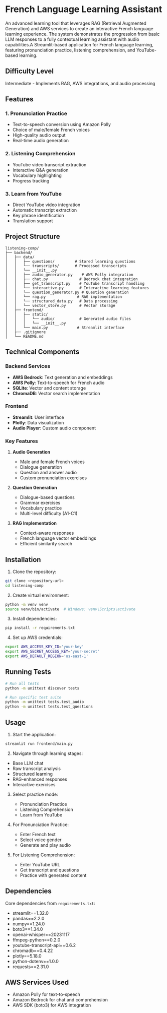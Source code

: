 # French Language Learning Assistant

An advanced learning tool that leverages RAG (Retrieval Augmented Generation) and AWS services to create an interactive French language learning experience. The system demonstrates the progression from basic LLM responses to a fully contextual learning assistant with audio capabilities.A Streamlit-based application for French language learning, featuring pronunciation practice, listening comprehension, and YouTube-based learning.

## Difficulty Level
Intermediate - Implements RAG, AWS integrations, and audio processing

## Features

### 1. Pronunciation Practice
- Text-to-speech conversion using Amazon Polly
- Choice of male/female French voices
- High-quality audio output
- Real-time audio generation

### 2. Listening Comprehension
- YouTube video transcript extraction
- Interactive Q&A generation
- Vocabulary highlighting
- Progress tracking

### 3. Learn from YouTube
- Direct YouTube video integration
- Automatic transcript extraction
- Key phrase identification
- Translation support

## Project Structure
```
listening-comp/
├── backend/
│   ├── data/
│   │   ├── questions/         # Stored learning questions
│   │   └── transcripts/       # Processed transcripts
│   │   └── __init__.py
│   │   ├── audio_generator.py    # AWS Polly integration
│   │   ├── chat.py              # Bedrock chat integration
│   │   ├── get_transcript.py    # YouTube transcript handling
│   │   └── interactive.py       # Interactive learning features
│   │   └── question_generator.py # Question generation
│   │   └── rag.py              # RAG implementation
│   │   └── structured_data.py   # Data processing
│   │   └── vector_store.py      # Vector storage
│   ├── frontend/
│   │   ├── static/
│   │   │   └── audio/           # Generated audio files
│   │   │   └── __init__.py
│   │   └── main.py             # Streamlit interface
│   ├── .gitignore
│   └── README.md
```

## Technical Components

### Backend Services
- **AWS Bedrock**: Text generation and embeddings
- **AWS Polly**: Text-to-speech for French audio
- **SQLite**: Vector and content storage
- **ChromaDB**: Vector search implementation

### Frontend
- **Streamlit**: User interface
- **Plotly**: Data visualization
- **Audio Player**: Custom audio component

### Key Features
1. **Audio Generation**
   - Male and female French voices
   - Dialogue generation
   - Question and answer audio
   - Custom pronunciation exercises

2. **Question Generation**
   - Dialogue-based questions
   - Grammar exercises
   - Vocabulary practice
   - Multi-level difficulty (A1-C1)

3. **RAG Implementation**
   - Context-aware responses
   - French language vector embeddings
   - Efficient similarity search

## Installation

1. Clone the repository:
```bash
git clone <repository-url>
cd listening-comp
```

2. Create virtual environment:
```bash
python -m venv venv
source venv/bin/activate  # Windows: venv\Scripts\activate
```

3. Install dependencies:
```bash
pip install -r requirements.txt
```

4. Set up AWS credentials:
```bash
export AWS_ACCESS_KEY_ID='your-key'
export AWS_SECRET_ACCESS_KEY='your-secret'
export AWS_DEFAULT_REGION='us-east-1'
```

## Running Tests
```bash
# Run all tests
python -m unittest discover tests

# Run specific test suite
python -m unittest tests.test_audio
python -m unittest tests.test_questions
```

## Usage

1. Start the application:
```bash
streamlit run frontend/main.py
```

2. Navigate through learning stages:
- Base LLM chat
- Raw transcript analysis
- Structured learning
- RAG-enhanced responses
- Interactive exercises

3. Select practice mode:
   - Pronunciation Practice
   - Listening Comprehension
   - Learn from YouTube

4. For Pronunciation Practice:
   - Enter French text
   - Select voice gender
   - Generate and play audio

5. For Listening Comprehension:
   - Enter YouTube URL
   - Get transcript and questions
   - Practice with generated content

## Dependencies

Core dependencies from `requirements.txt`:
- streamlit==1.32.0
- pandas==2.2.0
- numpy==1.24.0
- boto3==1.34.0
- openai-whisper==20231117
- ffmpeg-python==0.2.0
- youtube-transcript-api==0.6.2
- chromadb==0.4.22
- plotly==5.18.0
- python-dotenv==1.0.0
- requests==2.31.0

## AWS Services Used
- Amazon Polly for text-to-speech
- Amazon Bedrock for chat and comprehension
- AWS SDK (boto3) for AWS integration